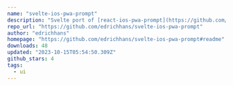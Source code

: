 ```yaml
---
name: "svelte-ios-pwa-prompt"
description: "Svelte port of [react-ios-pwa-prompt](https://github.com/chrisdancee/react-ios-pwa-prompt)"
repo_url: "https://github.com/edrichhans/svelte-ios-pwa-prompt"
author: "edrichhans"
homepage: "https://github.com/edrichhans/svelte-ios-pwa-prompt#readme"
downloads: 48
updated: "2023-10-15T05:54:50.309Z"
github_stars: 4
tags: 
  - ui
---
```

